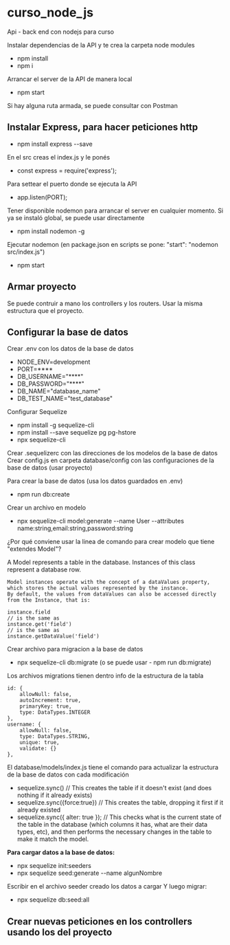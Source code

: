# curso_node_js
 Api - back end con nodejs para curso

Instalar dependencias de la API y te crea la carpeta node modules
- npm install
- npm i

Arrancar el server de la API de manera local
- npm start

Si hay alguna ruta armada, se puede consultar con Postman

## Instalar Express, para hacer peticiones http
- npm install express --save

En el src creas el index.js y le ponés
- const express = require('express');

Para settear el puerto donde se ejecuta la API
- app.listen(PORT);

Tener disponible nodemon para arrancar el server en cualquier momento. Si ya se instaló global, se puede usar directamente
- npm install nodemon -g

Ejecutar nodemon (en package.json en scripts se pone: "start": "nodemon src/index.js")
- npm start

## Armar proyecto
Se puede contruir a mano los controllers y los routers. Usar la misma estructura que el proyecto.

## Configurar la base de datos
Crear .env con los datos de la base de datos
- NODE_ENV=development
- PORT=****
- DB_USERNAME="****"
- DB_PASSWORD="****"
- DB_NAME="database_name"
- DB_TEST_NAME="test_database"

Configurar Sequelize
- npm install -g sequelize-cli
- npm install --save sequelize pg pg-hstore
- npx sequelize-cli

Crear .sequelizerc con las direcciones de los modelos de la base de datos
Crear config.js en carpeta database/config con las configuraciones de la base de datos (usar proyecto)

Para crear la base de datos (usa los datos guardados en .env)
- npm run db:create

Crear un archivo en modelo
- npx sequelize-cli model:generate --name User --attributes name:string,email:string,password:string

¿Por qué conviene usar la linea de comando para crear modelo que tiene "extendes Model"?

A Model represents a table in the database. Instances of this class represent a database row.

    Model instances operate with the concept of a dataValues property, which stores the actual values represented by the instance. 
    By default, the values from dataValues can also be accessed directly from the Instance, that is:

    instance.field
    // is the same as
    instance.get('field')
    // is the same as
    instance.getDataValue('field')


Crear archivo para migracion a la base de datos
- npx sequelize-cli db:migrate      (o se puede usar - npm run db:migrate)

Los archivos migrations tienen dentro info de la estructura de la tabla
    
    id: {
        allowNull: false,
        autoIncrement: true,
        primaryKey: true,
        type: DataTypes.INTEGER
    },
    username: {
        allowNull: false,
        type: DataTypes.STRING,
        unique: true,
        validate: {}
    },

El database/models/index.js tiene el comando para actualizar la estructura de la base de datos con cada modificación
- sequelize.sync()      // This creates the table if it doesn't exist (and does nothing if it already exists)
- sequelize.sync({force:true})      // This creates the table, dropping it first if it already existed
- sequelize.sync({ alter: true });      // This checks what is the current state of the table in the database (which columns it has, what are their data types, etc), and then performs the necessary changes in the table to make it match the model.

**Para cargar datos a la base de datos:**
- npx sequelize init:seeders
- npx sequelize seed:generate --name algunNombre

Escribir en el archivo seeder creado los datos a cargar
Y luego migrar:
- npx sequelize db:seed:all

## Crear nuevas peticiones en los controllers usando los del proyecto